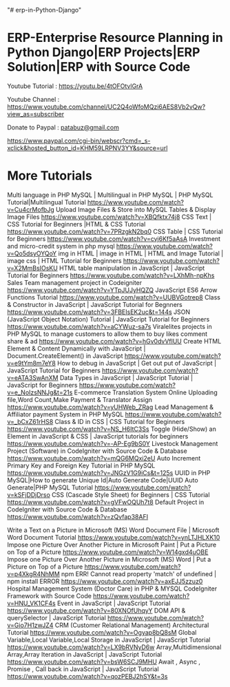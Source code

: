 "# erp-in-Python-Django" 

ERP-Enterprise Resource Planning in Python Django|ERP Projects|ERP Solution|ERP with Source Code
================================================================================================


Youtube Tutorial : https://youtu.be/4tOFOtvlGrA

Youtube Channel : https://www.youtube.com/channel/UC2Q4oWfoMQzi6AES8Vb2vQw?view_as=subscriber

Donate to Paypal : patabuz@gmail.com

https://www.paypal.com/cgi-bin/webscr?cmd=_s-xclick&hosted_button_id=KHM59LRPNV3YY&source=url



More Tutorials
===================

Multi language in PHP MySQL | Multilingual in PHP MySQL | PHP MySQL Tutorial|Multilingual  Tutorial 
https://www.youtube.com/watch?v=Cu4crMofbJg 
  Upload Image Files & Store into MySQL Tables & Display Image Files https://www.youtube.com/watch?v=XBQfktx74j8 
  CSS Text | CSS Tutorial for Beginners |HTML & CSS Tutorial https://www.youtube.com/watch?v=7PRzgkN2bq0 
  CSS Table | CSS Tutorial for Beginners 
https://www.youtube.com/watch?v=cvj6Kf5aAsA 
  Investment and micro-credit system in php mysql 
https://www.youtube.com/watch?v=Qo5dsyOYQoY 
  img in HTML | image in HTML | HTML and Image Tutorial | image css | HTML Tutorial for Beginners https://www.youtube.com/watch?v=X2MmBsIOsKU 
  HTML table manipulation in JavaScript | JavaScript Tutorial for Beginners https://www.youtube.com/watch?v=LXhMh-npKhs 
  Sales Team management project in Codeigniter 
https://www.youtube.com/watch?v=YTpJUJyHQZQ 
  JavaScript ES6 Arrow Functions Tutorial 
https://www.youtube.com/watch?v=UUBVGotrep8 
  Class & Constructor in JavaScript | JavaScript Tutorial for Begnners https://www.youtube.com/watch?v=3FBEIsEK2uc&t=144s 
  JSON (JavaScript Object Notation) Tutorial | JavaScript Tutorial for Beginners https://www.youtube.com/watch?v=aCYWuz-sa7s 
  Viralelites projects  in PHP MySQL to manage customers to allow them to buy likes comment share & ad 
https://www.youtube.com/watch?v=hGv0dvVflUU 
  Create HTML Element & Content Dynamically with JavaScript | Document.CreateElement() in JavaScript 
https://www.youtube.com/watch?v=e9tYm8m7eY8 
  How to debug in JavaScript | Get out put of JavaScript  | JavaScript Tutorial for Beginners https://www.youtube.com/watch?v=eATA3SwAnXM 
  Data Types in JavaScript | JavaScript Tutorial | JavaScript for Beginners https://www.youtube.com/watch?v=e_NoIzsNNJg&t=21s 
  E-commerce Translation System Online Uploading file,Word Count,Make Payment & Translator Assign https://www.youtube.com/watch?v=yUHWeb_ZRag 
  Lead Management & Affiliator payment System in PHP MySQL 
https://www.youtube.com/watch?v=_bCxZ61rHS8 
  Class & ID in CSS | CSS Tutorial for Beginners 
https://www.youtube.com/watch?v=NS_H6ItC3Ss 
  Toggle (Hide/Show) an Element in JavaScript & CSS | JavaScript  tutorials for beginners https://www.youtube.com/watch?v=-AP-Eg9bS0Y 
  Livestock Management Project (Software) in CodeIgniter with Source Code & Database https://www.youtube.com/watch?v=mQG6MQxi2eU 
  Auto Increment Primary Key and Foreign Key Tutorial in PHP MySQL https://www.youtube.com/watch?v=JNGzV1G9iCs&t=125s 
  UUID in PHP MySQL|How to generate Unique Id|Auto Generate Code|UUID Auto Generate|PHP MySQL Tutorial https://www.youtube.com/watch?v=kSFjDDjDrso 
  CSS (Cascade Style Sheet) for Beginners | CSS Tutorial 
https://www.youtube.com/watch?v=gVFwOQUh7t8 
  Default Project in CodeIgniter  with Source Code & Database 
https://www.youtube.com/watch?v=zQvfap38AFI 
  
Write  a Text on a Picture in Microsoft (MS) Word Document File  | Microsoft Word Document Tutorial
https://www.youtube.com/watch?v=ynLTJHLXK10 
  Impose one Picture Over Another Picture in Microsoft Paint | Put a Picture on Top of a Picture https://www.youtube.com/watch?v=W14gxd4uOBE 
  Impose one Picture Over Another Picture in Microsoft (MS) Word | Put a Picture on Top of a Picture https://www.youtube.com/watch?v=p4XkgR4NhMM 
  npm ERR! Cannot read property 'match' of undefined | npm install  ERROR https://www.youtube.com/watch?v=axEJJ5zzuz0 
  Hospital Management System (Doctor Care) in PHP & MYSQL CodeIgniter Framework with Source Code https://www.youtube.com/watch?v=HNU_VK1CF4s 
  Event in JavaScript | JavaScript Tutorial 
https://www.youtube.com/watch?v=80XNOfUhqyY 
  DOM API & querySelector | JavaScript Tutorial 
https://www.youtube.com/watch?v=Gio7H1zwJZ4 
  CRM (Customer Relational Management) Architectural Tutorial 
https://www.youtube.com/watch?v=Ogyap8bQ8sM 
  Global Variable,Local Variable,Local Storage in JavaScript | JavaScript Tutorial 
https://www.youtube.com/watch?v=LX9bRVNyD6w 
  Array,Multidimensional Array,Array Iteration in JavaScript | JavaScript Tutorial 
https://www.youtube.com/watch?v=bsW6SCJ9MHU 
  Await , Async , Promise , Call back in JavaScript | JavaScript Tutorial 
https://www.youtube.com/watch?v=qozPEBJ2hSY&t=3s
